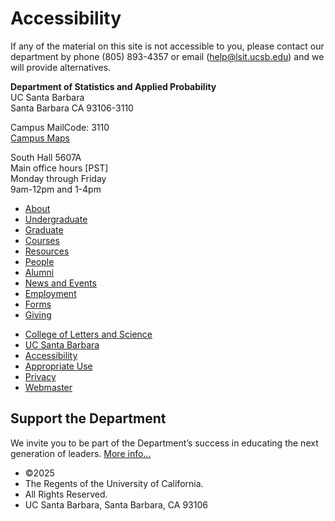 # Accessibility

If any of the material on this site is not accessible to you, please contact our department by phone (805) 893-4357 or email ([help@lsit.ucsb.edu](mailto:help@lsit.ucsb.edu)) and we will provide alternatives.

**Department of Statistics and Applied Probability**  
UC Santa Barbara  
Santa Barbara CA 93106-3110

Campus MailCode: 3110  
[Campus Maps](http://www.aw.id.ucsb.edu/maps/)

South Hall 5607A  
Main office hours \[PST]  
Monday through Friday  
9am-12pm and 1-4pm

- [About](/about "About")
- [Undergraduate](/undergrad)
- [Graduate](/graduate)
- [Courses](/courses)
- [Resources](/resources "Resources")
- [People](/people)
- [Alumni](/alumni "Undergraduate Alumni")
- [News and Events](/news)
- [Employment](/about/employment "Employment")
- [Forms](/forms "Forms")
- [Giving](/giving "Giving")

<!--THE END-->

- [College of Letters and Science](http://www.college.ucsb.edu "College of Letters and Science")
- [UC Santa Barbara](http://www.ucsb.edu "UC Santa Barbara")
- [Accessibility](/accessibility "Accessibility")
- [Appropriate Use](http://www.policy.ucsb.edu/terms_of_use/ "Appropriate Use")
- [Privacy](http://www.policy.ucsb.edu/privacy-notification/ "Privacy")
- [Webmaster](mailto:help@pstat.ucsb.edu "Webmaster")

## Support the Department

We invite you to be part of the Department’s success in educating the next generation of leaders. [More info...](/giving)

- ©2025
- The Regents of the University of California.
- All Rights Reserved.
- UC Santa Barbara, Santa Barbara, CA 93106